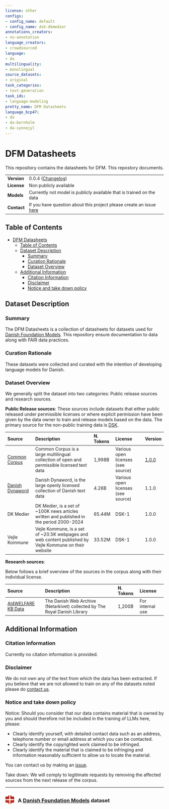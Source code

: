 ```yaml
---
license: other
configs:
- config_name: default
- config_name: dsk-dkmedier
annotations_creators:
- no-annotation
language_creators:
- crowdsourced
language:
- da
multilinguality:
- monolingual
source_datasets:
- original
task_categories:
- text-generation
task_ids:
- language-modeling
pretty_name: DFM Datasheets
language_bcp47:
- da
- da-bornholm
- da-synnejyl
---
```


# DFM Datasheets

This repository contains the datasheets for DFM. This repostory documents.

<!-- START README TABLE -->
|             |                                                                                                                                          |
| ----------- | ---------------------------------------------------------------------------------------------------------------------------------------- |
| **Version** | 0.0.4 ([Changelog](/CHANGELOG.md)) |
| **License** | Non publicly available                                                                                                                   |
| **Models**  | Currently not model is publicly available that is trained on the data                                                                    |
| **Contact** | If you have question about this project please create an issue [here](https://github.com/danish-foundation-models/dfm-datasheets/issues) |
<!-- END README TABLE -->

## Table of Contents
- [DFM Datasheets](#dfm-datasheets)
  - [Table of Contents](#table-of-contents)
  - [Dataset Description](#dataset-description)
    - [Summary](#summary)
    - [Curation Rationale](#curation-rationale)
    - [Dataset Overview](#dataset-overview)
  - [Additional Information](#additional-information)
    - [Citation Information](#citation-information)
    - [Disclaimer](#disclaimer)
    - [Notice and take down policy](#notice-and-take-down-policy)

## Dataset Description

### Summary

The DFM Datasheets is a collection of datasheets for datasets used for [Danish Foundation Models](https://www.foundationmodels.dk). This repository ensure documentation to data along with FAIR data practices.

### Curation Rationale

These datasets were collected and curated with the intention of developing language models for Danish.


### Dataset Overview

We generally split the dataset into two categories: Public release sources and research sources. 

**Public Release sources**: These sources include datasets that either public released under permissible licenses or where explicit permission have been given by the data owner to train and release models based on the data. The primary source for the non-public training data is [DSK](https://alexandra.dk/dsk/).


| Source            | Description                                                                                 | N. Tokens | License                            | Version                                                                                                     |
| :---------------- | :------------------------------------------------------------------------------------------ | :-------- | :--------------------------------- | :--------------------------------- |
| [Common Corpus]   | Common Corpus is a large multilingual collection of open and permissible licensed text data | 1,998B    | Various open licenses (see source) | [1.0.0](https://huggingface.co/datasets/PleIAs/common_corpus/tree/4fa82b3b7f2aed19b5b2bf7750015a9c46c1f13d) |
| [Danish Dynaword] | Danish Dynaword, is the large openly licensed collection of Danish text data                | 4.26B     | Various open licenses (see source) | 1.1.0                                                                                                       |
| DK Medier | DK Medier, is a set of ~100K news articles written and published in the period 2000-2024                | 65.44M    | DSK-1 | 1.0.0                                                                                                       |
| Vejle Kommune | Vejle Kommune, is a set of ~20.5K webpages and web content published by Vejle Kommune on their website                | 33.52M    | DSK-1 | 1.0.0                                                                                                       |

[Danish Dynaword]: https://huggingface.co/datasets/danish-foundation-models/danish-dynaword
[Common Corpus]: https://huggingface.co/datasets/PleIAs/common_corpus

**Research sources**: 

Below follows a brief overview of the sources in the corpus along with their individual license.

| Source               | Description                                                               | N. Tokens | License          |
| :------------------- | :------------------------------------------------------------------------ | :-------- | :--------------- |
| [AI4WELFARE KB Data] | The Danish Web Archive (Netarkivet) collected by The Royal Danish Library | 1,200B    | For internal use |

[AI4WELFARE KB Data]: data/ai4welfare-kb-data/ai4welfare-kb-data.md


## Additional Information

### Citation Information

Currently no citation information is provided.

###  Disclaimer
We do not own any of the text from which the data has been extracted.
If you believe that we are not allowed to train on any of the datasets noted please do [contact us](https://github.com/danish-foundation-models/dfm-datasheets/issues).

### Notice and take down policy
Notice: Should you consider that our data contains material that is owned by you and should therefore not be included in the training of LLMs here, please:

- Clearly identify yourself, with detailed contact data such as an address, telephone number or email address at which you can be contacted.
- Clearly identify the copyrighted work claimed to be infringed.
- Clearly identify the material that is claimed to be infringing and information reasonably sufficient to allow us to locate the material.

You can contact us by making an [issue](https://github.com/danish-foundation-models/dfm-datasheets/issues).

Take down: We will comply to legitimate requests by removing the affected sources from the next release of the corpus.

---

<h3 style="display: flex; align-items: center;">
  <a href="https://www.foundationmodels.dk">
    <img src="./docs/icon.png" width="30" style="margin-right: 10px;" />
  </a>
  A&nbsp;<a href=https://www.foundationmodels.dk>Danish Foundation Models</a>&nbsp;dataset
</h3>
